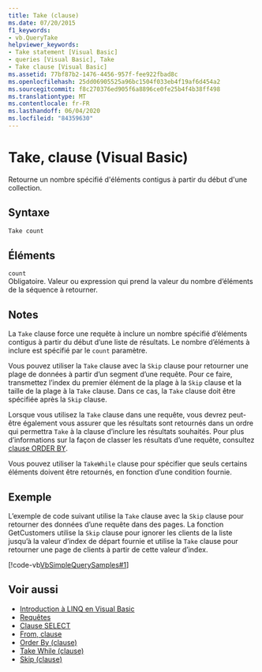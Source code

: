 ```yaml
---
title: Take (clause)
ms.date: 07/20/2015
f1_keywords:
- vb.QueryTake
helpviewer_keywords:
- Take statement [Visual Basic]
- queries [Visual Basic], Take
- Take clause [Visual Basic]
ms.assetid: 77bf87b2-1476-4456-957f-fee922fbad8c
ms.openlocfilehash: 25dd06905525a96bc1504f033eb4f19af6d454a2
ms.sourcegitcommit: f8c270376ed905f6a8896ce0fe25b4f4b38ff498
ms.translationtype: MT
ms.contentlocale: fr-FR
ms.lasthandoff: 06/04/2020
ms.locfileid: "84359630"
---
```

# <a name="take-clause-visual-basic"></a>Take, clause (Visual Basic)
Retourne un nombre spécifié d'éléments contigus à partir du début d'une collection.  
  
## <a name="syntax"></a>Syntaxe  
  
```vb  
Take count  
```  
  
## <a name="parts"></a>Éléments  
 `count`  
 Obligatoire. Valeur ou expression qui prend la valeur du nombre d’éléments de la séquence à retourner.  
  
## <a name="remarks"></a>Notes  
 La `Take` clause force une requête à inclure un nombre spécifié d’éléments contigus à partir du début d’une liste de résultats. Le nombre d’éléments à inclure est spécifié par le `count` paramètre.  
  
 Vous pouvez utiliser la `Take` clause avec la `Skip` clause pour retourner une plage de données à partir d’un segment d’une requête. Pour ce faire, transmettez l’index du premier élément de la plage à la `Skip` clause et la taille de la plage à la `Take` clause. Dans ce cas, la `Take` clause doit être spécifiée après la `Skip` clause.  
  
 Lorsque vous utilisez la `Take` clause dans une requête, vous devrez peut-être également vous assurer que les résultats sont retournés dans un ordre qui permettra `Take` à la clause d’inclure les résultats souhaités. Pour plus d’informations sur la façon de classer les résultats d’une requête, consultez [clause ORDER BY](order-by-clause.md).  
  
 Vous pouvez utiliser la `TakeWhile` clause pour spécifier que seuls certains éléments doivent être retournés, en fonction d’une condition fournie.  
  
## <a name="example"></a>Exemple  
 L’exemple de code suivant utilise la `Take` clause avec la `Skip` clause pour retourner des données d’une requête dans des pages. La fonction GetCustomers utilise la `Skip` clause pour ignorer les clients de la liste jusqu’à la valeur d’index de départ fournie et utilise la `Take` clause pour retourner une page de clients à partir de cette valeur d’index.  
  
 [!code-vb[VbSimpleQuerySamples#1](~/samples/snippets/visualbasic/VS_Snippets_VBCSharp/VbSimpleQuerySamples/VB/QuerySamples1.vb#1)]  
  
## <a name="see-also"></a>Voir aussi

- [Introduction à LINQ en Visual Basic](../../programming-guide/language-features/linq/introduction-to-linq.md)
- [Requêtes](index.md)
- [Clause SELECT](select-clause.md)
- [From, clause](from-clause.md)
- [Order By (clause)](order-by-clause.md)
- [Take While (clause)](take-while-clause.md)
- [Skip (clause)](skip-clause.md)
